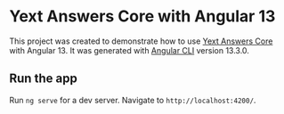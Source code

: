 # Yext Answers Core with Angular 13

This project was created to demonstrate how to use [Yext Answers Core](https://github.com/yext/answers-core) with Angular 13. It was generated with [Angular CLI](https://github.com/angular/angular-cli) version 13.3.0.

## Run the app

Run `ng serve` for a dev server. Navigate to `http://localhost:4200/`. 
